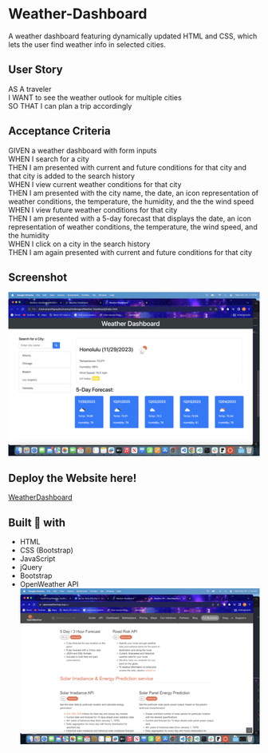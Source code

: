 # Weather-Dashboard
A weather dashboard featuring dynamically updated HTML and CSS, which lets the user find weather info in selected cities.

## User Story
AS A traveler <br>
I WANT to see the weather outlook for multiple cities<br>
SO THAT I can plan a trip accordingly <br>

## Acceptance Criteria
GIVEN a weather dashboard with form inputs <br>
WHEN I search for a city <br>
THEN I am presented with current and future conditions for that city and that city is added to the search history <br>
WHEN I view current weather conditions for that city <br>
THEN I am presented with the city name, the date, an icon representation of weather conditions, the temperature, the humidity, and the the wind speed <br>
WHEN I view future weather conditions for that city <br>
THEN I am presented with a 5-day forecast that displays the date, an icon representation of weather conditions, the temperature, the wind speed, and the humidity <br>
WHEN I click on a city in the search history <br>
THEN I am again presented with current and future conditions for that city <br>


## Screenshot

![WeatherDashboardInAction](./assets/images/WeatherDash.png)

## Deploy the Website here!
<a href="https://github.com/CarolHGray/Weather-Dashboard.git"> WeatherDashboard </a>

## Built :hammer: with

- HTML
- CSS (Bootstrap)
- JavaScript
- jQuery
- Bootstrap
- OpenWeather API 
![OpenWeather](./assets/images/OpenWeatherAPI.png)


